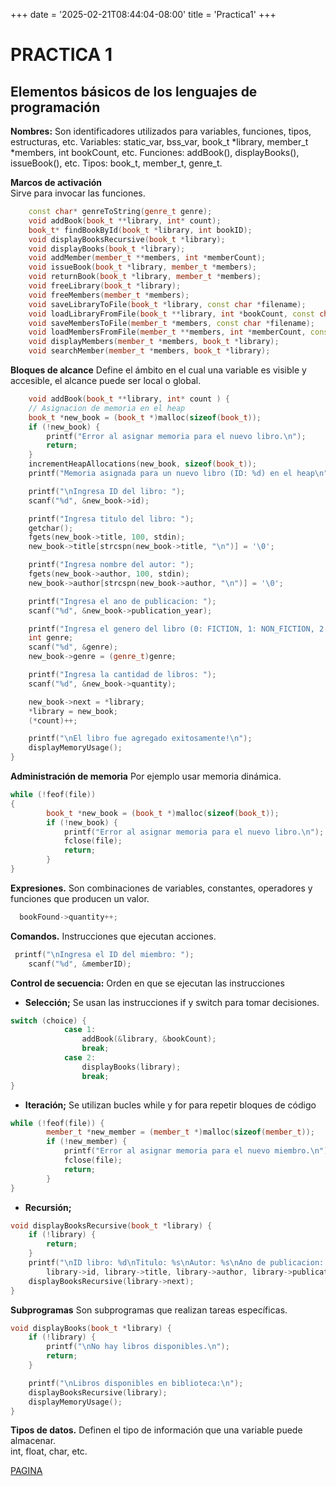 +++
date = '2025-02-21T08:44:04-08:00'
title = 'Practica1'
+++

# __PRACTICA 1__

## Elementos básicos de los lenguajes de programación

__Nombres:__
 Son identificadores utilizados para variables, funciones, tipos, estructuras, etc.
Variables: static_var, bss_var, book_t *library, member_t *members, int bookCount, etc.
Funciones: addBook(), displayBooks(), issueBook(), etc.
Tipos: book_t, member_t, genre_t.

__Marcos de activación__     
Sirve para invocar las funciones.

```C++
    const char* genreToString(genre_t genre);
    void addBook(book_t **library, int* count);
    book_t* findBookById(book_t *library, int bookID);
    void displayBooksRecursive(book_t *library);
    void displayBooks(book_t *library);
    void addMember(member_t **members, int *memberCount);
    void issueBook(book_t *library, member_t *members);
    void returnBook(book_t *library, member_t *members);
    void freeLibrary(book_t *library);
    void freeMembers(member_t *members);
    void saveLibraryToFile(book_t *library, const char *filename);
    void loadLibraryFromFile(book_t **library, int *bookCount, const char *filename);
    void saveMembersToFile(member_t *members, const char *filename);
    void loadMembersFromFile(member_t **members, int *memberCount, const char *filename);
    void displayMembers(member_t *members, book_t *library);
    void searchMember(member_t *members, book_t *library);
```

__Bloques de alcance__
Define el ámbito en el cual una variable es visible y accesible, el alcance puede ser local o global.

```C++
    void addBook(book_t **library, int* count ) {
    // Asignacion de memoria en el heap
    book_t *new_book = (book_t *)malloc(sizeof(book_t));
    if (!new_book) {
        printf("Error al asignar memoria para el nuevo libro.\n");
        return;
    }
    incrementHeapAllocations(new_book, sizeof(book_t));
    printf("Memoria asignada para un nuevo libro (ID: %d) en el heap\n", new_book->id);

    printf("\nIngresa ID del libro: ");
    scanf("%d", &new_book->id);

    printf("Ingresa titulo del libro: ");
    getchar();
    fgets(new_book->title, 100, stdin);
    new_book->title[strcspn(new_book->title, "\n")] = '\0';

    printf("Ingresa nombre del autor: ");
    fgets(new_book->author, 100, stdin);
    new_book->author[strcspn(new_book->author, "\n")] = '\0';

    printf("Ingresa el ano de publicacion: ");
    scanf("%d", &new_book->publication_year);

    printf("Ingresa el genero del libro (0: FICTION, 1: NON_FICTION, 2: SCIENCE, 3: HISTORY, 4: FANTASY, 5: BIOGRAPHY, 6: OTHER): ");
    int genre;
    scanf("%d", &genre);
    new_book->genre = (genre_t)genre;

    printf("Ingresa la cantidad de libros: ");
    scanf("%d", &new_book->quantity);

    new_book->next = *library;
    *library = new_book;
    (*count)++;

    printf("\nEl libro fue agregado exitosamente!\n");
    displayMemoryUsage();
}
```


__Administración de memoria__
Por ejemplo usar memoria dinámica.


```C++
while (!feof(file)) 
{
        book_t *new_book = (book_t *)malloc(sizeof(book_t));
        if (!new_book) {
            printf("Error al asignar memoria para el nuevo libro.\n");
            fclose(file);
            return;
        }
}
```



__Expresiones.__
Son combinaciones de variables, constantes, operadores y funciones que producen un valor.

```C++
  bookFound->quantity++;
```


__Comandos.__
Instrucciones que ejecutan acciones.

```C++
 printf("\nIngresa el ID del miembro: ");
    scanf("%d", &memberID);
```


__Control de secuencia:__
Orden en que se ejecutan las instrucciones
* __Selección;__ Se usan las instrucciones if y switch para tomar decisiones.

```C++
switch (choice) {
            case 1:
                addBook(&library, &bookCount);
                break;
            case 2:
                displayBooks(library);
                break;
}
```

* __Iteración;__ Se utilizan bucles while y for para repetir bloques de código
  
```C++
while (!feof(file)) {
        member_t *new_member = (member_t *)malloc(sizeof(member_t));
        if (!new_member) {
            printf("Error al asignar memoria para el nuevo miembro.\n");
            fclose(file);
            return;
        }
}
```

* __Recursión;__


```C++
void displayBooksRecursive(book_t *library) {
    if (!library) {
        return;
    }
    printf("\nID libro: %d\nTitulo: %s\nAutor: %s\nAno de publicacion: %d\nGenero: %s\nCantidad: %d\n",
        library->id, library->title, library->author, library->publication_year, genreToString(library->genre), library->quantity);
    displayBooksRecursive(library->next);
}
```

__Subprogramas__
Son subprogramas que realizan tareas específicas.


```C++
void displayBooks(book_t *library) {
    if (!library) {
        printf("\nNo hay libros disponibles.\n");
        return;
    }

    printf("\nLibros disponibles en biblioteca:\n");
    displayBooksRecursive(library);
    displayMemoryUsage();
}
```

__Tipos de datos.__
Definen el tipo de información que una variable puede almacenar.    
int, float, char, etc.


[PAGINA](https://pedrogonzalez30.github.io/Portafolio_Paradigmas/)